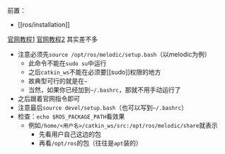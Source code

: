 前置：
- [[ros/installation]]

[官网教程1](http://wiki.ros.org/ROS/Tutorials/InstallingandConfiguringROSEnvironment)
[官网教程2](http://wiki.ros.org/catkin/Tutorials/create_a_workspace)
其实差不多
- 注意必须先`source /opt/ros/melodic/setup.bash`（以melodic为例）
  - 此命令不能在`sudo su`中运行
  - 之后`catkin_ws`不能在必须要[[sudo]]权限的地方
  - 故典型可行的就是在`~`
  - 当然，如果你已经加到`~/.bashrc`，那就不用手动运行了
- 之后跟着官网指令即可
- 注意最后`source devel/setup.bash`（也可以写到`~/.bashrc`）
- 检查：`echo $ROS_PACKAGE_PATH`看效果
  - 例如`/home/<用户名>/catkin_ws/src:/opt/ros/melodic/share`就表示
    - 先看用户自己这边的包
    - 再看`/opt/ros`的包（往往是`apt`装的）